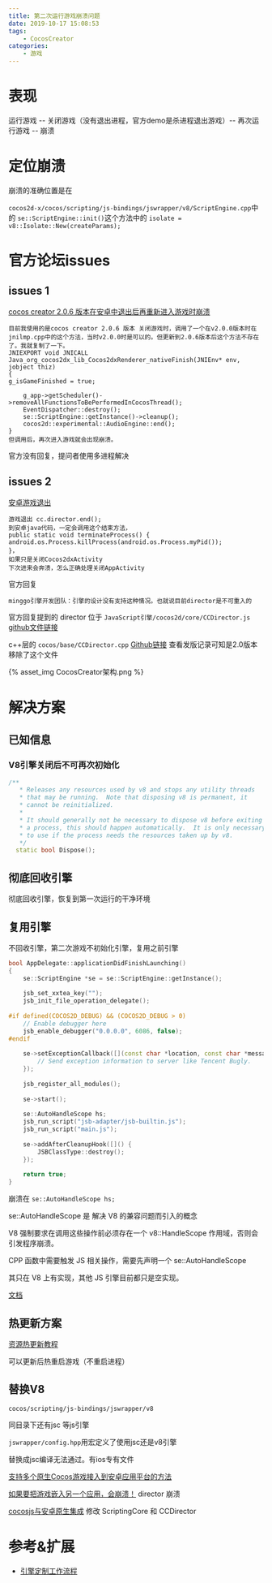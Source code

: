 ```yaml
---
title: 第二次运行游戏崩溃问题
date: 2019-10-17 15:08:53
tags: 
	- CocosCreator
categories:
	- 游戏
---
```


# 表现

运行游戏 -- 关闭游戏（没有退出进程，官方demo是杀进程退出游戏）-- 再次运行游戏 -- 崩溃

# 定位崩溃

崩溃的准确位置是在

`cocos2d-x/cocos/scripting/js-bindings/jswrapper/v8/ScriptEngine.cpp`中的
`se::ScriptEngine::init()`这个方法中的
`isolate = v8::Isolate::New(createParams);`

# 官方论坛issues

## issues 1

[cocos creator 2.0.6 版本在安卓中退出后再重新进入游戏时崩溃](https://forum.cocos.com/t/cocos-creator-2-0-6/72105)

	目前我使用的是cocos creator 2.0.6 版本 关闭游戏时，调用了一个在v2.0.0版本时在jnilmp.cpp中的这个方法，当时v2.0.0时是可以的。但更新到2.0.6版本后这个方法不存在了。我就复制了一下。
	JNIEXPORT void JNICALL Java_org_cocos2dx_lib_Cocos2dxRenderer_nativeFinish(JNIEnv* env, jobject thiz)
	{
	g_isGameFinished = true;
	
	    g_app->getScheduler()->removeAllFunctionsToBePerformedInCocosThread();
	    EventDispatcher::destroy();
	    se::ScriptEngine::getInstance()->cleanup();
	    cocos2d::experimental::AudioEngine::end();
	}
	但调用后，再次进入游戏就会出现崩溃。

官方没有回复，提问者使用多进程解决

## issues 2

[安卓游戏退出](https://forum.cocos.com/t/topic/37679)

	游戏退出 cc.director.end();
	到安卓java代码，一定会调用这个结束方法，
	public static void terminateProcess() {
	android.os.Process.killProcess(android.os.Process.myPid());
	}，
	如果只是关闭Cocos2dxActivity
	下次进来会奔溃，怎么正确处理关闭AppActivity

官方回复
	
	minggo引擎开发团队：引擎的设计没有支持这种情况。也就说目前director是不可重入的

官方回复提到的 director 位于 `JavaScript引擎/cocos2d/core/CCDirector.js` [github文件链接](https://github.com/cocos-creator/engine/blob/79b9133d6e/cocos2d/core/CCDirector.js)

c++层的 `cocos/base/CCDirector.cpp`  [Github链接](https://github.com/cocos-creator/cocos2d-x-lite/blob/1.6.1/cocos/base/CCDirector.cpp) 查看发版记录可知是2.0版本移除了这个文件

{% asset_img CocosCreator架构.png %}

# 解决方案

## 已知信息

### V8引擎关闭后不可再次初始化

```cpp
/**
   * Releases any resources used by v8 and stops any utility threads
   * that may be running.  Note that disposing v8 is permanent, it
   * cannot be reinitialized.
   *
   * It should generally not be necessary to dispose v8 before exiting
   * a process, this should happen automatically.  It is only necessary
   * to use if the process needs the resources taken up by v8.
   */
  static bool Dispose();
```  

## 彻底回收引擎

彻底回收引擎，恢复到第一次运行的干净环境


## 复用引擎

不回收引擎，第二次游戏不初始化引擎，复用之前引擎

```cpp
bool AppDelegate::applicationDidFinishLaunching()
{
    se::ScriptEngine *se = se::ScriptEngine::getInstance();
    
    jsb_set_xxtea_key("");
    jsb_init_file_operation_delegate();
    
#if defined(COCOS2D_DEBUG) && (COCOS2D_DEBUG > 0)
    // Enable debugger here
    jsb_enable_debugger("0.0.0.0", 6086, false);
#endif
    
    se->setExceptionCallback([](const char *location, const char *message, const char *stack) {
        // Send exception information to server like Tencent Bugly.
    });
    
    jsb_register_all_modules();
    
    se->start();
    
    se::AutoHandleScope hs;
    jsb_run_script("jsb-adapter/jsb-builtin.js");
    jsb_run_script("main.js");
    
    se->addAfterCleanupHook([]() {
        JSBClassType::destroy();
    });
    
    return true;
}
```

崩溃在 `se::AutoHandleScope hs;`

se::AutoHandleScope 是 解决 V8 的兼容问题而引入的概念

V8 强制要求在调用这些操作前必须存在一个 v8::HandleScope 作用域，否则会引发程序崩溃。

CPP 函数中需要触发 JS 相关操作，需要先声明一个 se::AutoHandleScope

其只在 V8 上有实现，其他 JS 引擎目前都只是空实现。

[文档](https://docs.cocos.com/creator/manual/zh/advanced-topics/jsb/JSB2.0-learning.html)

## 热更新方案

[资源热更新教程](https://docs.cocos.com/creator/manual/zh/advanced-topics/hot-update.html)

可以更新后热重启游戏（不重启进程）

## 替换V8

`cocos/scripting/js-bindings/jswrapper/v8`

同目录下还有jsc 等js引擎

`jswrapper/config.hpp`用宏定义了使用jsc还是v8引擎

替换成jsc编译无法通过。有ios专有文件

[支持多个原生Cocos游戏接入到安卓应用平台的方法](https://www.tianyancha.com/patent/bc683b415e6a88226c965dcbeecf8ead)

[如果要把游戏嵌入另一个应用，会崩溃！](https://forum.cocos.com/t/topic/53484) director 崩溃

[cocosjs与安卓原生集成](https://blog.csdn.net/mu_cjgm/article/details/52372089) 修改 ScriptingCore 和 CCDirector

# 参考&扩展

- [引擎定制工作流程](https://docs.cocos.com/creator/manual/zh/advanced-topics/engine-customization.html)